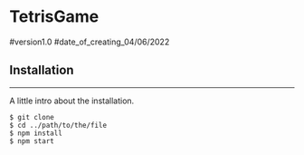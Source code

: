 # TetrisGame
#version1.0
#date_of_creating_04/06/2022
## Installation
***
A little intro about the installation.
```
$ git clone 
$ cd ../path/to/the/file
$ npm install
$ npm start
